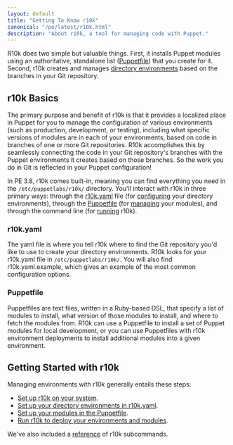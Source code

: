 ```yaml
---
layout: default
title: "Getting To Know r10k"
canonical: "/pe/latest/r10k.html"
description: "About r10k, a tool for managing code with Puppet."
---
```


[direnv]: /puppet/latest/reference/environments.html

[setup]: ./r10k_setup.html
[r10kyaml]: ./r10k_yaml.html
[puppetfile]: ./r10k_puppetfile.html
[running]: ./r10k_run.html
[reference]: ./r10k_reference.html

R10k does two simple but valuable things. First, it installs Puppet modules using an authoritative, standalone list ([Puppetfile](#puppetfile)) that you create for it. Second, r10k creates and manages [directory environments][direnv] based on the branches in your Git repository.

## r10k Basics

The primary purpose and benefit of r10k is that it provides a localized place in Puppet for you to manage the configuration of various environments (such as production, development, or testing), including what specific versions of modules are in each of your environments, based on code in branches of one or more Git repositories. R10k accomplishes this by seamlessly connecting the code in your Git repository's branches with the Puppet environments it creates based on those branches. So the work you do in Git is reflected in your Puppet configuration!

In PE 3.8, r10k comes built-in, meaning you can find everything you need in the `/etc/puppetlabs/r10k/` directory. You'll interact with r10k in three primary ways: through the [r10k.yaml](#r10kyaml) file (for [configuring][r10kyaml] your directory environments), through the [Puppetfile](#puppetfile) (for [managing][puppetfile] your modules), and through the command line (for [running][running] r10k).

### r10k.yaml
The yaml file is where you tell r10k where to find the Git repository you'd like to use to create your directory environments. R10k looks for your r10k.yaml file in `/etc/puppetlabs/r10k/`. You will also find r10k.yaml.example, which gives an example of the most common configuration options.

### Puppetfile
Puppetfiles are text files, written in a Ruby-based DSL, that specify a list of modules to install, what version of those modules to install, and where to fetch the modules from. R10k can use a Puppetfile to install a set of Puppet modules for local development, or you can use Puppetfiles with r10k environment deployments to install additional modules into a given environment.


## Getting Started with r10k

Managing environments with r10k generally entails these steps:

* [Set up r10k on your system][setup].
* [Set up your directory environments in r10k.yaml][r10kyaml].
* [Set up your modules in the Puppetfile][puppetfile].
* [Run r10k to deploy your environments and modules][running].

We've also included a [reference][reference] of r10k subcommands.
